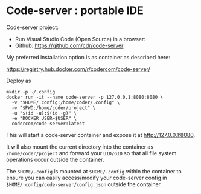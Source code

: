 # Code-server : portable IDE

Code-server project:

* Run Visual Studio Code (Open Source) in a browser:
* Github: https://github.com/cdr/code-server

My preferred installation option is as container as described here:

https://registry.hub.docker.com/r/codercom/code-server/

Deploy as
```
mkdir -p ~/.config
docker run -it --name code-server -p 127.0.0.1:8080:8080 \
  -v "$HOME/.config:/home/coder/.config" \
  -v "$PWD:/home/coder/project" \
  -u "$(id -u):$(id -g)" \
  -e "DOCKER_USER=$USER" \
  codercom/code-server:latest
```

This will start a code-server container and expose it at http://127.0.0.1:8080.

It will also mount the current directory into the container as `/home/coder/project` and forward your `UID/GID` so that all file system operations occur outside the container.

The `$HOME/.config` is mounted at `$HOME/.config` within the container to ensure you can easily access/modify your code-server config in `$HOME/.config/code-server/config.json` outside the container.

